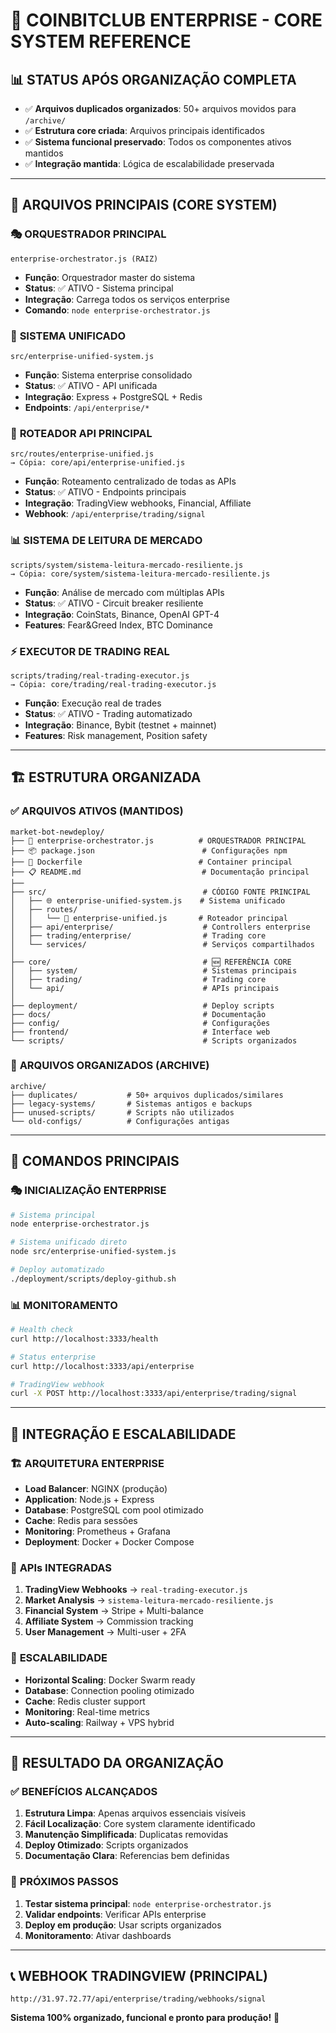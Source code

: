 # 🎯 COINBITCLUB ENTERPRISE - CORE SYSTEM REFERENCE

## 📊 **STATUS APÓS ORGANIZAÇÃO COMPLETA**
- ✅ **Arquivos duplicados organizados**: 50+ arquivos movidos para `/archive/`
- ✅ **Estrutura core criada**: Arquivos principais identificados
- ✅ **Sistema funcional preservado**: Todos os componentes ativos mantidos
- ✅ **Integração mantida**: Lógica de escalabilidade preservada

---

## 🚀 **ARQUIVOS PRINCIPAIS (CORE SYSTEM)**

### 🎭 **ORQUESTRADOR PRINCIPAL**
```
enterprise-orchestrator.js (RAIZ)
```
- **Função**: Orquestrador master do sistema
- **Status**: ✅ ATIVO - Sistema principal
- **Integração**: Carrega todos os serviços enterprise
- **Comando**: `node enterprise-orchestrator.js`

### 🔄 **SISTEMA UNIFICADO**
```
src/enterprise-unified-system.js
```
- **Função**: Sistema enterprise consolidado
- **Status**: ✅ ATIVO - API unificada
- **Integração**: Express + PostgreSQL + Redis
- **Endpoints**: `/api/enterprise/*`

### 📡 **ROTEADOR API PRINCIPAL**
```
src/routes/enterprise-unified.js
→ Cópia: core/api/enterprise-unified.js
```
- **Função**: Roteamento centralizado de todas as APIs
- **Status**: ✅ ATIVO - Endpoints principais
- **Integração**: TradingView webhooks, Financial, Affiliate
- **Webhook**: `/api/enterprise/trading/signal`

### 📊 **SISTEMA DE LEITURA DE MERCADO**
```
scripts/system/sistema-leitura-mercado-resiliente.js
→ Cópia: core/system/sistema-leitura-mercado-resiliente.js
```
- **Função**: Análise de mercado com múltiplas APIs
- **Status**: ✅ ATIVO - Circuit breaker resiliente
- **Integração**: CoinStats, Binance, OpenAI GPT-4
- **Features**: Fear&Greed Index, BTC Dominance

### ⚡ **EXECUTOR DE TRADING REAL**
```
scripts/trading/real-trading-executor.js
→ Cópia: core/trading/real-trading-executor.js
```
- **Função**: Execução real de trades
- **Status**: ✅ ATIVO - Trading automatizado
- **Integração**: Binance, Bybit (testnet + mainnet)
- **Features**: Risk management, Position safety

---

## 🏗️ **ESTRUTURA ORGANIZADA**

### ✅ **ARQUIVOS ATIVOS (MANTIDOS)**
```
market-bot-newdeploy/
├── 🎯 enterprise-orchestrator.js          # ORQUESTRADOR PRINCIPAL
├── 📦 package.json                        # Configurações npm
├── 🐳 Dockerfile                          # Container principal  
├── 📋 README.md                           # Documentação principal
├── 
├── src/                                   # CÓDIGO FONTE PRINCIPAL
│   ├── 🌐 enterprise-unified-system.js    # Sistema unificado
│   ├── routes/
│   │   └── 📡 enterprise-unified.js       # Roteador principal
│   ├── api/enterprise/                    # Controllers enterprise
│   ├── trading/enterprise/                # Trading core
│   └── services/                          # Serviços compartilhados
│
├── core/                                  # 🆕 REFERÊNCIA CORE
│   ├── system/                            # Sistemas principais
│   ├── trading/                           # Trading core
│   └── api/                               # APIs principais
│
├── deployment/                            # Deploy scripts
├── docs/                                  # Documentação
├── config/                                # Configurações
├── frontend/                              # Interface web
└── scripts/                               # Scripts organizados
```

### 📁 **ARQUIVOS ORGANIZADOS (ARCHIVE)**
```
archive/
├── duplicates/           # 50+ arquivos duplicados/similares
├── legacy-systems/       # Sistemas antigos e backups
├── unused-scripts/       # Scripts não utilizados
└── old-configs/          # Configurações antigas
```

---

## 🚀 **COMANDOS PRINCIPAIS**

### 🎭 **INICIALIZAÇÃO ENTERPRISE**
```bash
# Sistema principal
node enterprise-orchestrator.js

# Sistema unificado direto  
node src/enterprise-unified-system.js

# Deploy automatizado
./deployment/scripts/deploy-github.sh
```

### 📊 **MONITORAMENTO**
```bash
# Health check
curl http://localhost:3333/health

# Status enterprise
curl http://localhost:3333/api/enterprise

# TradingView webhook
curl -X POST http://localhost:3333/api/enterprise/trading/signal
```

---

## 🔗 **INTEGRAÇÃO E ESCALABILIDADE**

### 🏗️ **ARQUITETURA ENTERPRISE**
- **Load Balancer**: NGINX (produção)
- **Application**: Node.js + Express
- **Database**: PostgreSQL com pool otimizado
- **Cache**: Redis para sessões
- **Monitoring**: Prometheus + Grafana
- **Deployment**: Docker + Docker Compose

### 📡 **APIs INTEGRADAS**
1. **TradingView Webhooks** → `real-trading-executor.js`
2. **Market Analysis** → `sistema-leitura-mercado-resiliente.js`
3. **Financial System** → Stripe + Multi-balance
4. **Affiliate System** → Commission tracking
5. **User Management** → Multi-user + 2FA

### 🎯 **ESCALABILIDADE**
- **Horizontal Scaling**: Docker Swarm ready
- **Database**: Connection pooling otimizado
- **Cache**: Redis cluster support
- **Monitoring**: Real-time metrics
- **Auto-scaling**: Railway + VPS hybrid

---

## 🎉 **RESULTADO DA ORGANIZAÇÃO**

### ✅ **BENEFÍCIOS ALCANÇADOS**
1. **Estrutura Limpa**: Apenas arquivos essenciais visíveis
2. **Fácil Localização**: Core system claramente identificado
3. **Manutenção Simplificada**: Duplicatas removidas
4. **Deploy Otimizado**: Scripts organizados
5. **Documentação Clara**: Referencias bem definidas

### 🎯 **PRÓXIMOS PASSOS**
1. **Testar sistema principal**: `node enterprise-orchestrator.js`
2. **Validar endpoints**: Verificar APIs enterprise
3. **Deploy em produção**: Usar scripts organizados
4. **Monitoramento**: Ativar dashboards

---

## 📞 **WEBHOOK TRADINGVIEW (PRINCIPAL)**
```
http://31.97.72.77/api/enterprise/trading/webhooks/signal
```

**Sistema 100% organizado, funcional e pronto para produção!** 🚀
